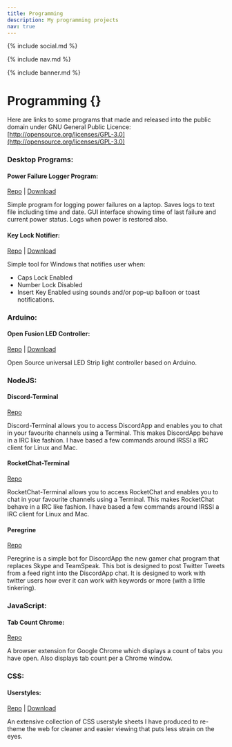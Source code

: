 ```yaml
---
title: Programming
description: My programming projects
nav: true
---
```


{% include social.md %}

{% include nav.md %}

{% include banner.md %}

# Programming {}

Here are links to some programs that made and released into the public domain under GNU General Public Licence: [http://opensource.org/licenses/GPL-3.0](http://opensource.org/licenses/GPL-3.0)

### Desktop Programs:

#### Power Failure Logger Program:

[Repo](https://bitbucket.org/2E0PGS/power-failure-logger-program/overview) | [Download](https://bitbucket.org/2E0PGS/power-failure-logger-program/downloads)

Simple program for logging power failures on a laptop. Saves logs to text file including time and date. GUI interface showing time of last failure and current power status. Logs when power is restored also.

#### Key Lock Notifier:

[Repo](https://bitbucket.org/2E0PGS/key-lock-notifier/overview) | [Download](https://bitbucket.org/2E0PGS/key-lock-notifier/downloads)

Simple tool for Windows that notifies user when:
* Caps Lock Enabled
* Number Lock Disabled
* Insert Key Enabled using sounds and/or pop-up balloon or toast notifications.

### Arduino:

#### Open Fusion LED Controller:

[Repo](https://bitbucket.org/2E0PGS/open-fusion-led-controller-main) | [Download](https://bitbucket.org/2E0PGS/open-fusion-led-controller-arduino)

Open Source universal LED Strip light controller based on Arduino.

### NodeJS:

#### Discord-Terminal

[Repo](https://bitbucket.org/2E0PGS/discord-terminal)

Discord-Terminal allows you to access DiscordApp and enables you to chat in your favourite channels using a Terminal. This makes DiscordApp behave in a IRC like fashion. I have based a few commands around IRSSI a IRC client for Linux and Mac.

#### RocketChat-Terminal

[Repo](https://bitbucket.org/2E0PGS/rocketchat-terminal)

RocketChat-Terminal allows you to access RocketChat and enables you to chat in your favourite channels using a Terminal. This makes RocketChat behave in a IRC like fashion. I have based a few commands around IRSSI a IRC client for Linux and Mac.

#### Peregrine

[Repo](https://bitbucket.org/2E0PGS/peregrine)

Peregrine is a simple bot for DiscordApp the new gamer chat program that replaces Skype and TeamSpeak. This bot is designed to post Twitter Tweets from a feed right into the DiscordApp chat. It is designed to work with twitter users how ever it can work with keywords or more (with a little tinkering).

### JavaScript:

#### Tab Count Chrome:

[Repo](https://bitbucket.org/2E0PGS/tabcountchrome)

A browser extension for Google Chrome which displays a count of tabs you have open. Also displays tab count per a Chrome window.

### CSS:

#### Userstyles:

[Repo](https://bitbucket.org/2E0PGS/userstyles/overview) | [Download](https://userstyles.org/users/358475)

An extensive collection of CSS userstyle sheets I have produced to re-theme the web for cleaner and easier viewing that puts less strain on the eyes.
